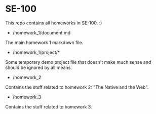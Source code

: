 # SE-100

This repo contains all homeworks in SE-100. :)

 * /homework_1/document.md

The main homework 1 markdown file.

* /homework_1/project/*

Some temporary demo project file that doesn't make much sense and should be ignored by all means.


 * /homework_2

Contains the stuff related to homework 2: "The Native and the Web".

* /homework_3

Contains the stuff related to homework 3.


